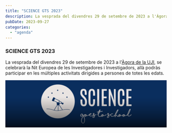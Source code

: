 ```yaml
---
title: "SCIENCE GTS 2023"
description: La vesprada del divendres 29 de setembre de 2023 a l'Àgora de la UJI, se celebrarà la Nit Europea de les Investigadores i Investigadors, allà podràs participar en les múltiples activitats dirigides a persones de totes les edats.
pubDate: 2023-09-27
categories: 
  - "agenda"
---
```


### SCIENCE GTS 2023

La vesprada del divendres 29 de setembre de 2023 a l'[Àgora de la UJI](https://www.google.es/maps/place/Universitat+Jaume+I/@39.9941791,-0.0681244,18z/data=!4m6!3m5!1s0xd5ffe0fca9b5147:0x1368bf53b3a7fb3f!8m2!3d39.9943481!4d-0.0702147!16zL20vMDg0dGNk?entry=ttu&g_ep=EgoyMDI1MDMzMC4wIKXMDSoASAFQAw%3D%3D), se celebrarà la Nit Europea de les Investigadores i Investigadors, allà podràs participar en les múltiples activitats dirigides a persones de totes les edats.

 ![](images/Captura-de-pantalla-2023-09-28-011230-1024x298.png)
